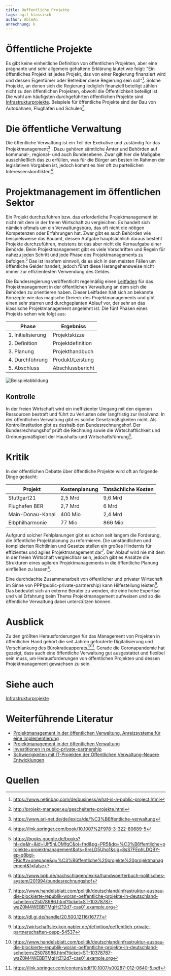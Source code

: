 ```yaml
---
title: Oeffentliche_Projekte
tags: agil klassisch
author: AbleAn
anrechnung: k 
---
```




[^1]: https://www.netinbag.com/de/business/what-is-a-public-project.html
[^2]: https://dl.gi.de/handle/20.500.12116/16777
[^3]: https://wirtschaftslexikon.gabler.de/definition/oeffentlich-private-partnerschaften-oepp-54537
[^4]: http://projekt-manager.eu/gescheiterte-projekte.html
[^5]: https://www.handelsblatt.com/politik/deutschland/infrastruktur-ausbau-die-blockierte-republik-woran-oeffentliche-projekte-in-deutschland-scheitern/25078986.html?ticket=ST-10378787-waZ0M4WEBBTMgHtZ12d7-cas01.example.org
[^6]: https://www.bpb.de/nachschlagen/lexika/handwoerterbuch-politisches-system/201994/bundesrechnungshof
[^7]: https://www.arl-net.de/de/lexica/de/%C3%B6ffentliche-verwaltung
[^8]: https://link.springer.com/book/10.1007%2F978-3-322-80689-5
[^9]: https://link.springer.com/content/pdf/10.1007/s00287-012-0640-5.pdf
[^10]: https://books.google.de/books?hl=de&lr=&id=lJlf5nLOMfgC&oi=fnd&pg=PR5&dq=%C3%B6ffentliche+projekte+projektmanagement&ots=9reLD5Uho1&sig=8sS7FEphLDQBY-ep-q8bgi-FKic#v=onepage&q=%C3%B6ffentliche%20projekte%20projektmanagement&f=false

# Öffentliche Projekte

Es gibt keine einheitliche Definition von öffentlichen Projekten, aber eine prägnante und sehr allgemein gehaltene Erklärung lautet wie folgt: "Ein öffentliches Projekt ist jedes Projekt, das von einer Regierung finanziert wird und dessen Eigentümer oder Betreiber diese Regierung sein soll"[^1]. Solche Projekte, an denen sich die Regierung lediglich finanziell beteiligt zählen nicht zu den öffentlichen Projekten, obwohl die Öffentlichkeit beteiligt ist. Die wohl am häufigsten durchgeführten öffentlichen Projekte sind [Infrastrukturprojekte](https://github.com/ManagingProjectsSuccessfully/ManagingProjectsSuccessfully.github.io/blob/main/kb/Infrastruktur_Projekte.md). Beispiele für öffentliche Projekte sind der Bau von Autobahnen, Flughäfen und Schulen[^4].

# Die öffentliche Verwaltung
Die öffentliche Verwaltung ist ein Teil der Exekutive und zuständig für das Projektmanagement[^7] . Dazu gehören sämtliche Ämter und Behörden auf kommunal-, regional- und auch Bundesebene. Zwar gilt hier die Maßgabe ausschließlich das zu erfüllen, was für die Bürger am besten im Rahmen der legislativen Vorgaben ist, jedoch kommt es hier oft zu parteilichen Interessenskonflikten[^8].

# Projektmanagement im öffentlichen Sektor
Ein Projekt durchzuführen bzw. das erforderliche Projektmanagement ist nicht mit dem in der freien Wirtschaft zu vergleichen. Es handelt sich nämlich oftmals um ein Verwaltungsbüro, das oft nicht die nötigen Kompetenzen oder Erfahrungen hat. Zwar gibt es auch Behörden wie beispielsweise das Bauamt, dessen Aufgabe hauptsächlich daraus besteht Projekte durchzuführen, meistens ist das aber nicht die Kernaufgabe einer Behörde. Beim Projektmanagement gibt es viele Vorschriften und Regeln für nahezu jeden Schritt und jede Phase des Projektmanagements zu befolgen.[^10] Das ist insofern sinnvoll, da es sich in den meisten Fällen um öffentliche Gelder handelt, jedoch führt diese Herangehensweise nicht immer zur effizientesten Verwendung des Geldes.

Die Bundesregierung veröffentlicht regelmäßig einen [Leitfaden](https://www.bmi.bund.de/SharedDocs/downloads/DE/veroeffentlichungen/themen/moderne-verwaltung/praxisleitfaden-projektmanagement.html) für das Projektmanagement in der öffentlichen Verwaltung an dem sich die Behörden zu orientieren haben. Dieser Leitfaden hält sich an bekannte Konzepte wie das magische Dreieck des Projektmanagements und gibt einen sehr starren und durchgeplanten Ablauf vor, der sehr an das klassische Projektmanagement angelehnt ist. Die fünf Phasen eines Projekts sehen wie folgt aus:

| Phase  | Ergebniss |
| ------------- | ------------- |
| 1. Initialisierung  | Projektskizze  |
| 2. Definition  | Projektdefinition  |
| 3. Planung  | Projekthandbuch  |
| 4. Durchführung  | Produkt/Leistung  |
| 5. Abschluss | Abschlussbericht  |    


![Beispielabbildung](Oeffentliche_Projekte/images.jpg)


## Kontrolle
In der freien Wirtschaft wird ein ineffizienter Umgang mit den eigenen Ressourcen bestraft und führt zu Verlusten oder langfristig zur Insolvenz. In der öffentlichen Verwaltung gibt es solche Gesetzmäßigkeiten nicht. Als Kontrollinstitution gibt es deshalb den Bundesrechnungshof. Der Bundesrechnungshof prüft die Rechnung sowie die Wirtschaftlichkeit und Ordnungsmäßigkeit der Haushalts-und Wirtschaftsführung[^6]. 

  
# Kritik
In der öffentlichen Debatte über öffentliche Projekte wird oft an folgende Dinge gedacht:

| Projekt | Kostenplanung | Tatsächliche Kosten |
| ------------ |  ------------- | ------------- |                                           
| Stuttgart21    | 2,5 Mrd       | 9,6 Mrd      |
| Flughafen BER   | 2,7 Mrd     | 6 Mrd    |
| Main-Donau-Kanal    | 400 Mio       | 2,4 Mrd      |
| Elbphilharmonie    | 77 Mio       | 866 Mio      |


Aufgrund solcher Fehlplanungen gibt es schon seit langem die Forderung, die öffentliche Projektplanung zu reformieren. Die umständlichen und komplizierten Richtlinien und Gesetze stellen ein großes Hindernis für effizientes und agiles Projektmanagement dar[^5]. Der Ablauf wird nie mit dem in der freien Wirtschaft vergleichbar sein, jedoch gibt es Ansätze die Strukturen eines agileren Projektmanagements in die öffentliche Planung einfließen zu lassen[^2].

Eine durchdachte Zusammenarbeit von öffentlicher und privater Wirtschaft im Sinne von PPP(public-private-partnership) kann Hilfestellung leisten[^3]. Das bedeutet sich an externe Berater zu wenden, die eine hohe Expertise und viel Erfahrung beim Thema Projektmanagement aufweisen und so die öffentliche Verwaltung dabei unterstützen können.

# Ausblick
Zu den größten Herausforderungen für das Management von Projekten in öffentlicher Hand gehört die seit Jahren geforderte Digitalisierung und Verschlankung des Bürokratieapperats[^5][^9]. Gerade die Coronapandemie hat gezeigt, dass auch eine öffentliche Verwaltung gut ausgestattet und flexibel sein muss, um Herausforderungen von öffentlichen Projekten und dessen Projektmanagement gewachsen zu sein.

# Siehe auch

[Infrastrukturprojekte](https://github.com/ManagingProjectsSuccessfully/ManagingProjectsSuccessfully.github.io/blob/main/kb/Infrastruktur_Projekte.md)

# Weiterführende Literatur

* [Projektmanagement in der öffentlichen Verwaltung. Anreizsysteme für eine Implementierung](https://www.google.de/books/edition/Projektmanagement_in_der_%C3%B6ffentlichen_V/9Ek3CwAAQBAJ?hl=de&gbpv=0)
* [Projektmanagement in der öffentlichen Verwaltung](https://books.google.de/books?hl=de&lr=&id=lJlf5nLOMfgC&oi=fnd&pg=PR5&dq=%C3%B6ffentliche+projekte+projektmanagement&ots=9reLD5Uho1&sig=8sS7FEphLDQBY-ep-q8bgi-FKic#v=onepage&q=%C3%B6ffentliche%20projekte%20projektmanagement&f=false)
* [Investitionen in public-private-partnership](https://epub.uni-regensburg.de/5900/6/43.pdf)
* [Schwierigkeiten mit IT-Projekten der Öffentlichen Verwaltung–Neuere Entwicklungen](https://link.springer.com/content/pdf/10.1007/s00287-012-0640-5.pdf)




# Quellen
